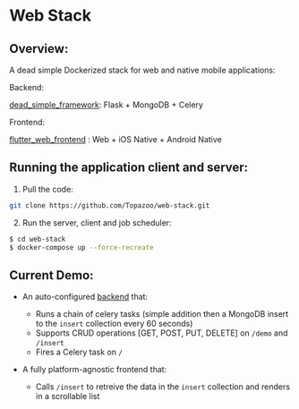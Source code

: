 # Web Stack

## Overview:

A dead simple Dockerized stack for web and native mobile applications:

Backend:

[dead_simple_framework](https://github.com/Topazoo/dead_simple_framework): Flask + MongoDB + Celery


Frontend:

[flutter_web_frontend](https://github.com/Topazoo/flutter_web_frontend) : Web + iOS Native + Android Native

## Running the application client and server:

1. Pull the code:

```sh
git clone https://github.com/Topazoo/web-stack.git
```

2. Run the server, client and job scheduler:

```sh
$ cd web-stack
$ docker-compose up --force-recreate
```

## Current Demo:

- An auto-configured [backend](https://github.com/Topazoo/web-stack/blob/master/server/app/server_demo.py) that:
  - Runs a chain of celery tasks (simple addition then a MongoDB insert to the `insert` collection every 60 seconds)
  - Supports CRUD operations [GET, POST, PUT, DELETE] on `/demo` and `/insert`
  - Fires a Celery task on `/`

- A fully platform-agnostic frontend that:
  - Calls `/insert` to retreive the data in the `insert` collection and renders in a scrollable list
  